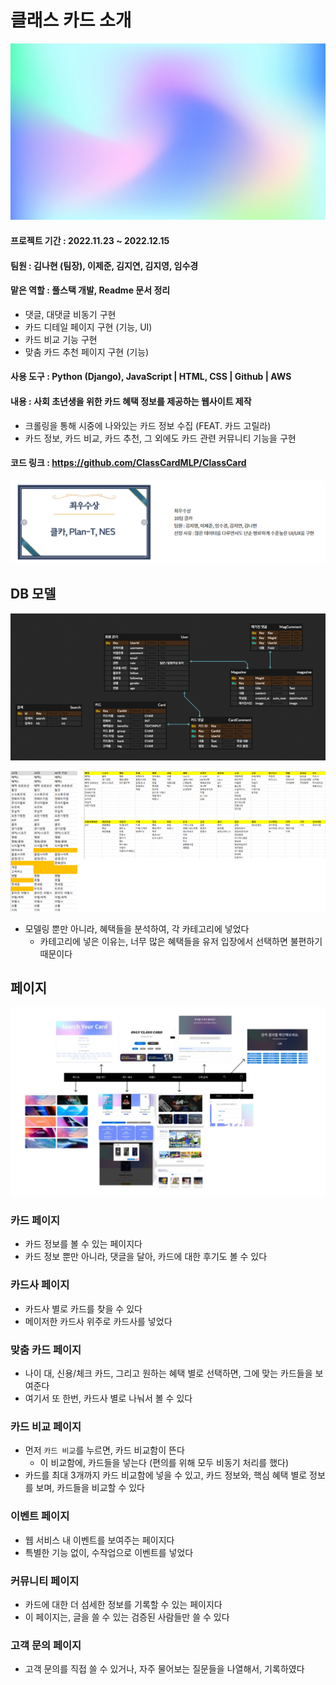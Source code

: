 # 클래스 카드 소개

![bg-img](ClassCard_intro.assets/bg-img.png)



#### 프로젝트 기간 : 2022.11.23 ~ 2022.12.15



#### 팀원 : 김나현 (팀장), 이제준, 김지연, 김지영, 임수경



#### 맡은 역할 : 풀스택 개발, Readme 문서 정리

- 댓글, 대댓글 비동기 구현
- 카드 디테일 페이지 구현 (기능, UI)
- 카드 비교 기능 구현
- 맞춤 카드 추천 페이지 구현 (기능)



#### 사용 도구 : Python (Django), JavaScript | HTML, CSS | Github | AWS



#### 내용 : 사회 초년생을 위한 카드 혜택 정보를 제공하는 웹사이트 제작

- 크롤링을 통해 시중에 나와있는 카드 정보 수집 (FEAT. 카드 고릴라)
- 카드 정보, 카드 비교, 카드 추천, 그 외에도 카드 관련 커뮤니티 기능을 구현

 

#### 코드 링크 : https://github.com/ClassCardMLP/ClassCard





<img src="ClassCard_intro.assets/image-20230226165617589.png" alt="image-20230226165617589" style="zoom: 50%;" />





## DB 모델

![image-20230226171419882](ClassCard_intro.assets/image-20230226171419882.png)



![image-20230226171427504](ClassCard_intro.assets/image-20230226171427504.png)



- 모델링 뿐만 아니라, 혜택들을 분석하여, 각 카테고리에 넣었다
  - 카테고리에 넣은 이유는, 너무 많은 혜택들을 유저 입장에서 선택하면 불편하기 때문이다



## 페이지

![image-20230226170639389](ClassCard_intro.assets/image-20230226170639389.png)

### 카드 페이지

- 카드 정보를 볼 수 있는 페이지다
- 카드 정보 뿐만 아니라, 댓글을 달아, 카드에 대한 후기도 볼 수 있다



### 카드사 페이지

- 카드사 별로 카드를 찾을 수 있다
- 메이저한 카드사 위주로 카드사를 넣었다



### 맞춤 카드 페이지

- 나이 대, 신용/체크 카드, 그리고 원하는 혜택 별로 선택하면, 그에 맞는 카드들을 보여준다
- 여기서 또 한번, 카드사 별로 나눠서 볼 수 있다



### 카드 비교 페이지

- 먼저 `카드 비교`를 누르면, 카드 비교함이 뜬다
  - 이 비교함에, 카드들을 넣는다 (편의를 위해 모두 비동기 처리를 했다)
- 카드를 최대 3개까지 카드 비교함에 넣을 수 있고, 카드 정보와, 핵심 혜택 별로 정보를 보며, 카드들을 비교할 수 있다



### 이벤트 페이지

- 웹 서비스 내 이벤트를 보여주는 페이지다
- 특별한 기능 없이, 수작업으로 이벤트를 넣었다



### 커뮤니티 페이지

- 카드에 대한 더 섬세한 정보를 기록할 수 있는 페이지다
- 이 페이지는, 글을 쓸 수 있는 검증된 사람들만 쓸 수 있다



### 고객 문의 페이지

- 고객 문의를 직접 쓸 수 있거나, 자주 물어보는 질문들을 나열해서, 기록하였다
